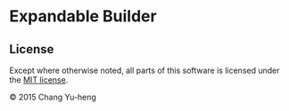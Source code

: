 # Expandable Builder

## License

Except where otherwise noted, all parts of this software is licensed under the
[MIT license](http://opensource.org/licenses/MIT).

© 2015 Chang Yu-heng
